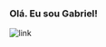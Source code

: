 ### Olá. Eu sou Gabriel!

![link](https://github-readme-stats.vercel.app/api?username={gabriel-cavalcante-de-jesus-oliveira})
